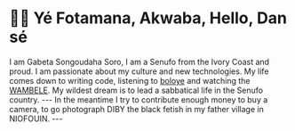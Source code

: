 # 👋🏽 Yé Fotamana, Akwaba, Hello, Dan sé

I am Gabeta Songoudaha Soro, I am a Senufo from the Ivory Coast and proud. I am passionate about my culture and new technologies. My life comes down to writing code, listening to [boloye](https://www.youtube.com/watch?v=88jfUFRadBQ) and watching the [WAMBELE](https://www.youtube.com/watch?v=GAyA1yB6pCw). My wildest dream is to lead a sabbatical life in the Senufo country.
--- In the meantime I try to contribute enough money to buy a camera, to go photograph DIBY the black fetish in my father village in NIOFOUIN. ---